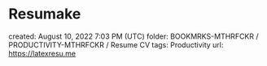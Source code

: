 # Resumake

created: August 10, 2022 7:03 PM (UTC)
folder: BOOKMRKS-MTHRFCKR / PRODUCTIVITY-MTHRFCKR / Resume CV
tags: Productivity
url: https://latexresu.me